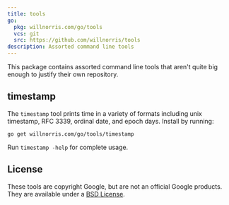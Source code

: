 ```yaml
---
title: tools
go:
  pkg: willnorris.com/go/tools
  vcs: git
  src: https://github.com/willnorris/tools
description: Assorted command line tools
---
```

This package contains assorted command line tools that aren't quite big
enough to justify their own repository.

## timestamp ##

The `timestamp` tool prints time in a variety of formats including unix
timestamp, RFC 3339, ordinal date, and epoch days.  Install by running:

    go get willnorris.com/go/tools/timestamp

Run `timestamp -help` for complete usage.

## License ##

These tools are copyright Google, but are not an official Google products.
They are available under a [BSD License][].

[BSD License]: https://github.com/willnorris/tools/blob/master/LICENSE
